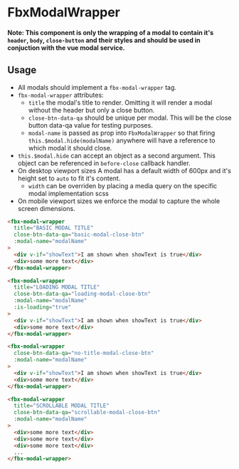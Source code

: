 # FbxModalWrapper

#### Note: This component is only the wrapping of a modal to contain it's `header`, `body`, `close-button` and their styles and should be used in conjuction with the vue modal service.
## Usage

* All modals should implement a `fbx-modal-wrapper` tag.
* `fbx-modal-wrapper` attributes:
    * `title` the modal's title to render. Omitting it will render a modal without the header but only a close button.
    * `close-btn-data-qa` should be unique per modal. This will be the close button data-qa value for testing purposes.
    * `modal-name` is passed as prop into `FbxModalWrapper` so that firing `this.$modal.hide(modalName)` anywhere will have a reference to which modal it should close.
* `this.$modal.hide` can accept an object as a second argument. This object can be referenced in `before-close` callback handler.
* On desktop viewport sizes A modal has a default width of 600px and it's height set to `auto` to fit it's content.
    * `width` can be overriden by placing a media query on the specific modal implementation scss
* On mobile viewport sizes we enforce the modal to capture the whole screen dimensions.

```html
<fbx-modal-wrapper
  title="BASIC MODAL TITLE"
  close-btn-data-qa="basic-modal-close-btn"
  :modal-name="modalName"
>
  <div v-if="showText">I am shown when showText is true</div>
  <div>some more text</div>
</fbx-modal-wrapper>
```
```html
<fbx-modal-wrapper
  title="LOADING MODAL TITLE"
  close-btn-data-qa="loading-modal-close-btn"
  :modal-name="modalName"
  :is-loading="true"
>
  <div v-if="showText">I am shown when showText is true</div>
  <div>some more text</div>
</fbx-modal-wrapper>

```
```html
<fbx-modal-wrapper
  close-btn-data-qa="no-title-modal-close-btn"
  :modal-name="modalName"
>
  <div v-if="showText">I am shown when showText is true</div>
  <div>some more text</div>
</fbx-modal-wrapper>
```
```html
<fbx-modal-wrapper
  title="SCROLLABLE MODAL TITLE"
  close-btn-data-qa="scrollable-modal-close-btn"
  :modal-name="modalName"
>
  <div>some more text</div>
  <div>some more text</div>
  <div>some more text</div>
  ...
</fbx-modal-wrapper>
```

